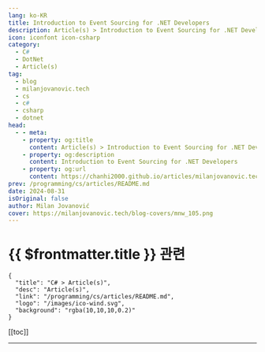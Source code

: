 ```yaml
---
lang: ko-KR
title: Introduction to Event Sourcing for .NET Developers
description: Article(s) > Introduction to Event Sourcing for .NET Developers
icon: iconfont icon-csharp
category: 
  - C#
  - DotNet
  - Article(s)
tag: 
  - blog
  - milanjovanovic.tech
  - cs
  - c#
  - csharp
  - dotnet
head:
  - - meta:
    - property: og:title
      content: Article(s) > Introduction to Event Sourcing for .NET Developers
    - property: og:description
      content: Introduction to Event Sourcing for .NET Developers
    - property: og:url
      content: https://chanhi2000.github.io/articles/milanjovanovic.tech/introduction-to-event-sourcing-for-net-developers.html
prev: /programming/cs/articles/README.md
date: 2024-08-31
isOriginal: false
author: Milan Jovanović
cover: https://milanjovanovic.tech/blog-covers/mnw_105.png
---
```


# {{ $frontmatter.title }} 관련

```component VPCard
{
  "title": "C# > Article(s)",
  "desc": "Article(s)",
  "link": "/programming/cs/articles/README.md",
  "logo": "/images/ico-wind.svg",
  "background": "rgba(10,10,10,0.2)"
}
```

[[toc]]

---

<SiteInfo
  name="Introduction to Event Sourcing for .NET Developers"
  desc="Discover event sourcing in .NET through a beginner's eyes. Explore core concepts, benefits, and real-world challenges."
  url="https://milanjovanovic.tech/blog/introduction-to-event-sourcing-for-net-developers/"
  logo="https://milanjovanovic.tech/profile_favicon.png"
  preview="https://milanjovanovic.tech/blog-covers/mnw_105.png"/>

<!-- TODO: 작성 -->

<!-- 
I've been coding in .NET for years, but I never built an event sourced system.
Event sourcing has always intrigued me, though.
The idea of capturing every change and having a complete history of your data - it's fascinating.

So, I decided to dive in.
Not as an expert but as a curious developer.

In this newsletter, I'm sharing my journey into event sourcing.

- What is it really?
- Why does it matter?
- And how might it change the way we think about our .NET apps?

We'll look at the core concepts of event sourcing, potential benefits, and even some practical examples.

---

## What is Event Sourcing?

> Event Sourcing is an architectural design pattern where changes that occur in a domain are immutably stored as events in an append-only log.

*— <a href="https://eventstore.com/event-sourcing" target="_blank">Event Store</a>*

When I first encountered event sourcing, it seemed complex.
But stripped down, it's a surprisingly simple idea: store changes, not just the current state.

Think of a bank account or wallet.
Normally, we'd just save the balance.
With event sourcing, we record every deposit and withdrawal.
The balance is then calculated from these events.

This diagram illustrates the difference:

![Event sourcing comparison to traditional data storage.](https://milanjovanovic.tech/blogs/mnw_105/event_sourcing.png?imwidth=3840)

This shift from storing state to storing events is the essence of event sourcing.
It's like keeping a detailed diary of your application's data rather than just a snapshot.
It's not just about where you are but how you got there.
For me, this was a lightbulb moment.

---

## Why Use Event Sourcing?

As I dug deeper into event sourcing, I kept asking myself: "Why would I use this instead of traditional data storage?"

Here's what I've discovered:

- **Full Audit Trail**: Every change is recorded. This is huge for businesses dealing with sensitive data or financial transactions. Imagine being able to trace every step of an order's journey or every modification to a user's account.
- **Debugging Time Machine**: With event sourcing, you can reconstruct the state of your application at any point in time. As a developer, this feels like a superpower. Tracking down bugs becomes less about guesswork and more about replay.
- **Business Insights**: All those stored events? They're a goldmine of data. You can analyze patterns, user behavior, or system performance in ways that might be impossible with just current-state data.
- **Flexibility**: Need to add a new feature that requires historical data? With event sourcing, it's already there. This flexibility could have saved me from many "I wish we had kept that information" moments.

Real-world use cases for event sourcing started to make sense:

- E-commerce platforms leveraging it for order tracking and inventory management.
- Financial systems use it for accurate transaction histories.
- oT applications use it to analyze sensor data over time.

While it's not a silver bullet (what is in programming?), I'm beginning to see why so many developers are excited about event sourcing.
It's not just about storing data; it's about intent and behavior.

---

## Core Concepts And Practical Examples

As I started to implement event sourcing, understanding the core concepts became much easier with a concrete example.
Let's walk through a simple bank account scenario to see how event sourcing works.

### events"><a href="#events">Events

Events are immutable records of something that happened.
In our bank account example, we might have events like `AccountOpened`, `MoneyDeposited`, and `MoneyWithdrawn`.

Here's how we might define these in C#:

```cs
public record AccountOpened(Guid AccountId, DateTime OpenedAt);
public record MoneyDeposited(decimal Amount, DateTime DepositedAt);
public record MoneyWithdrawn(decimal Amount, DateTime WithdrawnAt);
```

<a href="records-anonymous-types-non-destructive-mutation">**Records**</a> are a perfect fit for events, as they are immutable by design.

### State

In event sourcing, the current state is calculated by applying all events in order.

Here's how our `Account` class looks:

```cs
public class Account
{
    public Guid Id { get; private set; }
    public decimal Balance { get; private set; }

    private List<object> _events = new List<object>();

    public Account(Guid id)
    {
        ApplyEvent(new AccountCreated(id));
    }

    public void Deposit(decimal amount)
    {
        ApplyEvent(new MoneyDeposited(amount));
    }

    public void Withdraw(decimal amount)
    {
        if (Balance >= amount)
        {
            ApplyEvent(new MoneyWithdrawn(amount));
        }
        else
        {
            throw new InvalidOperationException("Insufficient funds");
        }
    }

    private void ApplyEvent(object @event)
    {
        _events.Add(@event);

        switch (@event)
        {
            case AccountCreated e:
                Id = e.AccountId;
                Balance = 0;
                break;
            case MoneyDeposited e:
                Balance += e.Amount;
                break;
            case MoneyWithdrawn e:
                Balance -= e.Amount;
                break;
        }
    }
}
```

Notice how the `Account` class maintains its state. Each method (`Deposit`, `Withdraw`) doesn't directly modify the balance. Instead, it creates and applies an event. The `ApplyEvent` method then updates the state based on these events.

### Event Store

In our simple example, we're using a list (`_events`) to store events.
In a real system, we would persist these events in a database.
The key principle remains: events are appended, never modified.

For production systems, there are specialized event sourcing databases like <a href="https://eventstore.com/" target="_blank">EventStoreDB</a>.

There's also <a href="fast-document-database-in-net-with-marten">**Marten**</a>, a .NET library that adds document database and event sourcing capabilities to PostgreSQL.

---

## Putting It All Together

Here's how we might use our event sourced `Account`:

- An action (like depositing money) triggers the creation of an event.
- The event is stored in the event store (in our simple example, it's just added to the `_events` list).
- The event is applied to update the current state of the `Account`.
- We can rebuild the state by replaying all events in order when needed.

```cs
var account = new Account(Guid.NewGuid());
account.Deposit(100);
account.Withdraw(30);
account.Deposit(50);

Console.WriteLine($"Final balance: {account.Balance}"); // Output: Final balance: 120
```

We'd store these events in a database in a real event sourcing system.
This allows us to replay the events on demand to produce the current state.

---

## Challenges and Considerations

Since I started researching event sourcing, I've seen its potential and its hurdles.

Event sourcing itself is a simple idea.
However, the underlying complexity of this approach concerns me.
There's a significant learning curve from event sourcing basics to *applying event sourcing in production*.

It's not just about storing data differently.
It's a fundamental shift in how you model and think about your domain.
This complexity extends to the infrastructure level.
The .NET ecosystem isn't as mature when it comes to event sourcing tools and patterns.

Performance is another consideration that's often overlooked.
While appending events is typically fast, reconstructing the current state from a long history of events can be slow.
Real-world systems often need to implement caching strategies or snapshots to mitigate this.
Event sourcing is also eventually consistent on the read side.

One of the trickiest aspects I've encountered is event schema evolution (event versioning).
As your system grows and changes, so will your events.
Managing these changes without breaking existing event streams is a challenge that requires careful planning and design.
I'm still researching best practices.

---

## In Summary

Event sourcing has a steep learning curve, even for an experienced developer.
It requires a fundamental shift in how you think about data and system design.

If you want to give it a try, start small.
Implement a simple event-sourced system in a side project.
It's the best way to grapple with the concepts hands-on.
As you do, you might find that Domain-Driven Design (DDD) principles align well with event sourcing.

Remember, the goal isn't to use event sourcing everywhere but to understand where it can add value.

If you're ready to explore this topic further, check out <a href="/modular-monolith-architecture">**Modular Monolith Architecture**</a>.
There's an entire chapter on Event-Driven Architecture, which directly complements what you've learned about event sourcing here.

In a future newsletter, we'll explore a more real-world application of event sourcing.

Good luck out there, and I'll see you next week.

-->

